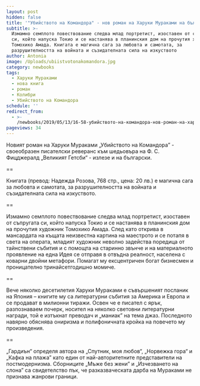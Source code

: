 ```yaml
---
layout: post
hidden: false
title: '"Убийството на Командора" - нов роман на Харуки Мураками на български'
subtitle: >-
  Измамно семплото повествование следва млад портретист, изоставен от съпругата
  си, който напуска Токио и се настанява в планинския дом на прочутия художник
  Томохико Амада. Книгата е магична сага за любовта и самотата, за
  разрушителността на войната и съзидателната сила на изкуството
author: Antonia
image: /Uploads/ubiistvotonakomandora.jpg
category: newbooks
tags:
  - Харуки Мураками
  - нова книга
  - роман
  - Колибри
  - Убийството на Командора
schedule: ''
redirect_from:
  - >-
    /newbooks/2019/05/13/16-58-убийството-на-командора-нов-роман-на-харуки-мураками-на-български
pageviews: 34
---
```

Новият роман на Харуки Мураками „Убийството на Командора” - своеобразен писателски реверанс към шедьовъра на Ф. С. Фицджералд „Великият Гетсби“ - излезе и на български.

\==

Книгата (превод: Надежда Розова, 768 стр., цена: 20 лв.) е магична сага за любовта и самотата, за разрушителността на войната и съзидателната сила на изкуството. 

\==

Измамно семплото повествование следва млад портретист, изоставен от съпругата си, който напуска Токио и се настанява в планинския дом на прочутия художник Томохико Амада. След като открива в мансардата на къщата неизвестна картина на маестрото и се потапя в света на операта, младият художник неволно задейства поредица от тайнствени събития и с помощта на старинно звънче и на материалното проявление на една Идея се отправя в отвъдна реалност, населена с коварни двойни метафори. Помагат му ексцентричен богат бизнесмен и проницателно тринайсетгодишно момиче.

\==

Вече няколко десетилетия Харуки Мураками е съвършеният посланик на Япония – книгите му са литературни събития за Америка и Европа и се продават в милионни тиражи. Освен че е писател с ярък, разпознаваем почерк, носител на няколко световни литературни награди, той е изтъкнат преводач и „маниак” на тема джаз. Последното навярно обяснява ониризма и полифоничната кройка на повечето му произведения. 

\==

„Гардиън“ определя автора на „Спутник, моя любов“, „Норвежка гора“ и „Кафка на плажа” като един от най-авторитетните представители на постмодернизма. Сборниците „Мъже без жени” и „Изчезването на слона” са свидетелство пък, че разказваческата дарба на Мураками не признава жанрови граници.
